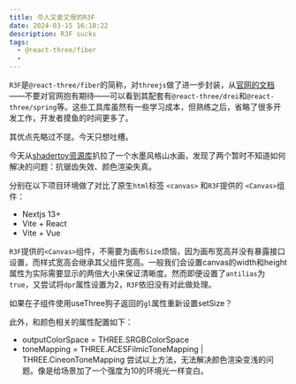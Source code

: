```yaml
---
title: 令人又爱又恨的R3F
date: 2024-03-15 16:10:22
description: R3F sucks
tags:
  - @react-three/fiber
  - 
---
```


`R3F`是`@react-three/fiber`的简称，对`threejs`做了进一步封装，从[官网的文档](https://pmnd.rs/)——不要对官网抱有期待——可以看到其配套有`@react-three/drei`和`@react-three/spring`等。这些工具库虽然有一些学习成本，但熟练之后，省略了很多开发工作，开发者摸鱼的时间更多了。

其优点先略过不提。今天只想吐槽。

今天从[shadertoy资源库](https://www.shadertoy.com/)扒拉了一个水墨风格山水画，发现了两个暂时不知道如何解决的问题：抗锯齿失效、颜色渲染失真。

分别在以下项目环境做了对比了原生`html`标签 `<canvas>` 和`R3F`提供的 `<Canvas>`组件：
- Nextjs 13+ 
- Vite + React 
- Vite + Vue

`R3F`提供的`<Canvas>`组件，不需要为画布`Size`烦恼，因为画布宽高并没有暴露接口设置，而样式宽高会继承其父组件宽高。一般我们会设置canvas的width和height属性为实际需要显示的两倍大小来保证清晰度。然而即便设置了`antilias`为`true`，又尝试将`dpr`属性设置为2，`R3F`依旧没有对此做处理。

如果在子组件使用useThree狗子返回的`gl`属性重新设置setSize？

此外，和颜色相关的属性配置如下：
-   outputColorSpace = THREE.SRGBColorSpace
-   toneMapping = THREE.ACESFilmicToneMapping | THREE.CineonToneMapping
尝试以上方法，无法解决颜色渲染变浅的问题。像是给场景加了一个强度为10的环境光一样变白。

